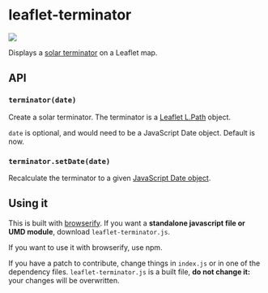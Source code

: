 # leaflet-terminator

![](https://farm3.staticflickr.com/2930/14556106388_d621a29e8c_z.jpg)

Displays a [solar terminator](http://en.wikipedia.org/wiki/Terminator_(solar))
on a Leaflet map.

## API

### `terminator(date)`

Create a solar terminator. The terminator is a [Leaflet L.Path](http://leafletjs.com/reference.html) object.

`date` is optional, and would need to be a JavaScript Date object. Default
is now.

### `terminator.setDate(date)`

Recalculate the terminator to a given [JavaScript Date object](http://www.w3schools.com/jsref/jsref_obj_date.asp).

## Using it

This is built with [browserify](http://browserify.org/). If you want a **standalone javascript file or UMD module**,
download `leaflet-terminator.js`.

If you want to use it with browserify, use npm.

If you have a patch to contribute, change things in `index.js` or in one of the
dependency files. `leaflet-terminator.js` is a built file, **do not change it:**
your changes will be overwritten.
